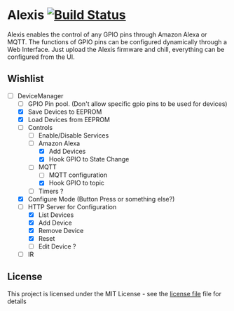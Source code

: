 # Alexis [![Build Status](https://travis-ci.org/rpidanny/Alexis.svg?branch=develop)](https://travis-ci.org/rpidanny/Alexis)
Alexis enables the control of any GPIO pins through Amazon Alexa or MQTT.
The functions of GPIO pins can be configured dynamically through a Web Interface.
Just upload the Alexis firmware and chill, everything can be configured from the UI.

## Wishlist

- [ ] DeviceManager
  - [ ] GPIO Pin pool. (Don't allow specific gpio pins to be used for devices)
  - [x] Save Devices to EEPROM
  - [x] Load Devices from EEPROM
  - [ ] Controls
    - [ ] Enable/Disable Services
    - [ ] Amazon Alexa
      - [x] Add Devices
      - [x] Hook GPIO to State Change
    - [ ] MQTT
      - [ ] MQTT configuration
      - [x] Hook GPIO to topic
    - [ ] Timers ?
  - [x] Configure Mode (Button Press or something else?)
  - [ ] HTTP Server for Configuration
    - [x] List Devices
    - [x] Add Device
    - [x] Remove Device
    - [x] Reset
    - [ ] Edit Device ?
  - [ ] IR

## License

This project is licensed under the MIT License - see the [license file](LICENSE) file for details